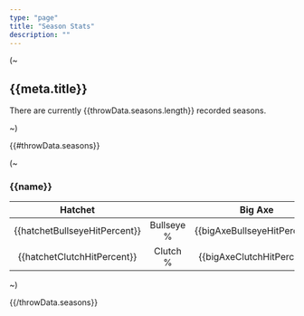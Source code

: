 ```yaml
---
type: "page"
title: "Season Stats"
description: ""
---
```


(~

## {{meta.title}}

There are currently {{throwData.seasons.length}} recorded seasons.

~)

{{#throwData.seasons}}

(~

### {{name}}

|Hatchet||Big Axe|
|:-:|:-:|:-:|
| {{hatchetBullseyeHitPercent}} | Bullseye % | {{bigAxeBullseyeHitPercent}} |
| {{hatchetClutchHitPercent}} | Clutch % | {{bigAxeClutchHitPercent}} |

~)

{{/throwData.seasons}}